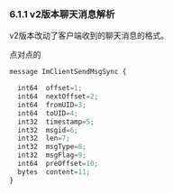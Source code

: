 ### 6.1.1 v2版本聊天消息解析

v2版本改动了客户端收到的聊天消息的格式。

点对点的

```js
message ImClientSendMsgSync {

  int64  offset=1;
  int64  nextOffset=2;
  int64  fromUID=3;
  int64  toUID=4;
  int32  timestamp=5;
  int32  msgid=6;
  int32  len=7;
  int32  msgType=8;
  int32  msgFlag=9;
  int64  preOffset=10;
  bytes  content=11;
}
```



